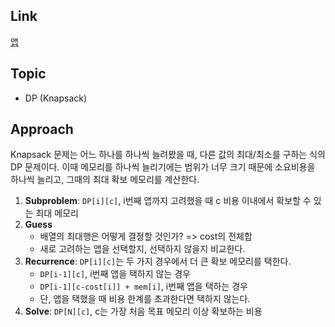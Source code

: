## Link
[앱](https://www.acmicpc.net/problem/7579)

## Topic
- DP (Knapsack)

## Approach

 Knapsack 문제는 어느 하나를 하나씩 늘려봤을 때, 다른 값의 최대/최소를 구하는 식의 DP 문제이다. 이때 메모리를 하나씩 늘리기에는 범위가 너무 크기 때문에 소요비용을 하나씩 늘리고, 그때의 최대 확보 메모리를 계산한다.

1. **Subproblem**: `DP[i][c]`, i번째 앱까지 고려했을 때 c 비용 이내에서 확보할 수 있는 최대 메모리
2. **Guess** 
    - 배열의 최대행은 어떻게 결정할 것인가? => cost의 전체합
    - 새로 고려하는 앱을 선택할지, 선택하지 않을지 비교한다.
3. **Recurrence**: `DP[i][c]`는 두 가지 경우에서 더 큰 확보 메모리를 택한다.
   - `DP[i-1][c]`, i번째 앱을 택하지 않는 경우
   - `DP[i-1][c-cost[i]] + mem[i]`, i번째 앱을 택하는 경우
   - 단, 앱을 택했을 때 비용 한계를 초과한다면 택하지 않는다. 
4. **Solve**: `DP[N][c]`, c는 가장 처음 목표 메모리 이상 확보하는 비용
